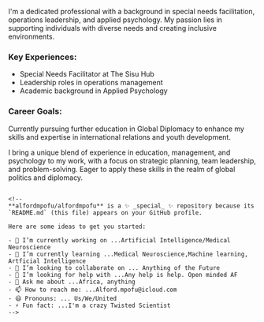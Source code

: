 I'm a dedicated professional with a background in special needs facilitation, operations leadership, and applied psychology. My passion lies in supporting individuals with diverse needs and creating inclusive environments.

### Key Experiences:
- Special Needs Facilitator at The Sisu Hub
- Leadership roles in operations management
- Academic background in Applied Psychology

### Career Goals:
Currently pursuing further education in Global Diplomacy to enhance my skills and expertise in international relations and youth development.

I bring a unique blend of experience in education, management, and psychology to my work, with a focus on strategic planning, team leadership, and problem-solving. Eager to apply these skills in the realm of global politics and diplomacy.
```

<!--
**alfordmpofu/alfordmpofu** is a ✨ _special_ ✨ repository because its `README.md` (this file) appears on your GitHub profile.

Here are some ideas to get you started:

- 🔭 I’m currently working on ...Artificial Intelligence/Medical Neuroscience 
- 🌱 I’m currently learning ...Medical Neuroscience,Machine learning, Artficial Intelligence 
- 👯 I’m looking to collaborate on ... Anything of the Future 
- 🤔 I’m looking for help with ...Any help is help. Open minded AF
- 💬 Ask me about ...Africa, anything 
- 📫 How to reach me: ...Alford.mpofu@icloud.com
- 😄 Pronouns: ... Us/We/United
- ⚡ Fun fact: ...I'm a crazy Twisted Scientist 
-->

